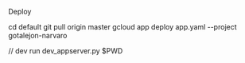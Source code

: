 Deploy

cd default
git pull origin master
gcloud app deploy app.yaml --project gotalejon-narvaro



// dev run
dev_appserver.py $PWD
